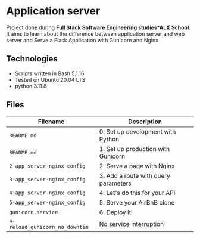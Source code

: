 # Application server
Project done during **Full Stack Software Engineering studies*ALX School**. It aims to learn about the difference between application server and web server and Serve a Flask Application with Gunicorn and Nginx

## Technologies
* Scripts written in Bash 5.1.16
* Tested on Ubuntu 20.04 LTS
* python 3.11.8

## Files

| Filename | Description |
| -------- | ----------- |
| `README.md` | 0. Set up development with Python |
| `README.md` | 1. Set up production with Gunicorn |
| `2-app_server-nginx_config` | 2. Serve a page with Nginx |
| `3-app_server-nginx_config` | 3. Add a route with query parameters |
| `4-app_server-nginx_config` | 4. Let's do this for your API |
| `5-app_server-nginx_config` | 5. Serve your AirBnB clone |
| `gunicorn.service` | 6. Deploy it! |
| `4-reload_gunicorn_no_downtim` | No service interruption |
